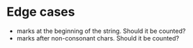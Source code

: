 # Edge cases

- marks at the beginning of the string. Should it be counted?
- marks after non-consonant chars. Should it be counted?